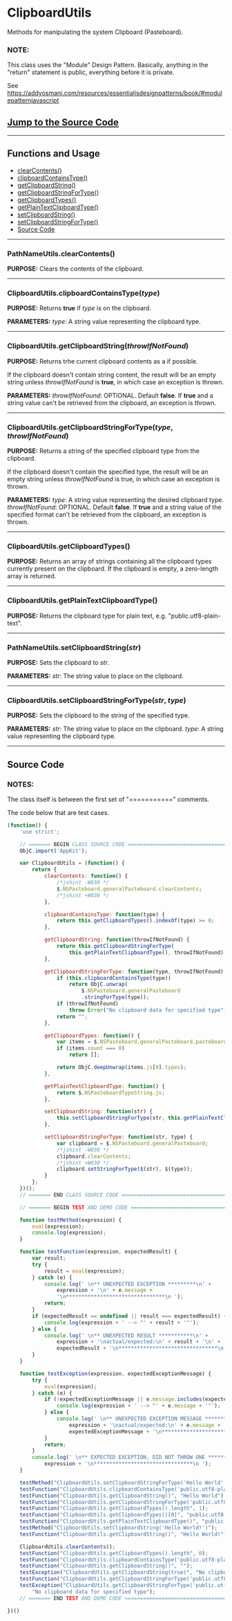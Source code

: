# ClipboardUtils
Methods for manipulating the system Clipboard (Pasteboard).
### NOTE: ###
This class uses the "Module" Design Pattern. Basically, anything in the "return" statement is public, everything before it is private.

See https://addyosmani.com/resources/essentialjsdesignpatterns/book/#modulepatternjavascript

## [Jump to the Source Code](#source)

---

## Functions and Usage
* [clearContents()](#clearContents)
* [clipboardContainsType()](#clipboardContainsType)
* [getClipboardString()](#getClipboardString)
* [getClipboardStringForType()](#getClipboardStringForType)
* [getClipboardTypes()](#getClipboardTypes)
* [getPlainTextClipboardType()](#getPlainTextClipboardType)
* [setClipboardString()](#setClipboardString)
* [setClipboardStringForType()](#setClipboardStringForType)
* [Source Code](#source)

---

### <a name="clearContents"></a>PathNameUtils.clearContents()
**PURPOSE:**
Clears the contents of the clipboard.

---

### <a name="clipboardContainsType"></a>ClipboardUtils.clipboardContainsType(_type_)
**PURPOSE:**
Returns **true** if _type_ is on the clipboard.

**PARAMETERS:**
_type_: A string value representing the clipboard type.

---

### <a name="getClipboardString"></a>ClipboardUtils.getClipboardString(_throwIfNotFound_)
**PURPOSE:**
Returns trhe current clipboard contents as a if possible.

If the clipboard doesn't contain string content, the result will be an empty string unless _throwIfNotFound_ is **true**, in which case an exception is thrown.

**PARAMETERS:**
_throwIfNotFound_: OPTIONAL. Default **false**. If **true** and a string value can't be retrieved from the clipboard, an exception is thrown.

---

### <a name="getClipboardStringForType"></a>ClipboardUtils.getClipboardStringForType(_type_, _throwIfNotFound_)
**PURPOSE:**
Returns a string of the specified clipboard type from the clipboard.

If the clipboard doesn't contain the specified type, the result will be an empty string unless _throwIfNotFound_ is true, in which case an exception is thrown.

**PARAMETERS:**
_type_: A string value representing the desired clipboard type.
_throwIfNotFound_: OPTIONAL. Default **false**. If **true** and a string value of the specified format can't be retrieved from the clipboard, an exception is thrown.

---

### <a name="getClipboardTypes"></a>ClipboardUtils.getClipboardTypes()
**PURPOSE:**
Returns an array of strings containing all the clipboard types currently present on the clipboard. If the clipboard is empty, a zero-length array is returned.

---

### <a name="getPlainTextClipboardType"></a>ClipboardUtils.getPlainTextClipboardType()
**PURPOSE:**
Returns the clipboard type for plain text, e.g. "public.utf8-plain-text".

---

### <a name="setClipboardString"></a>PathNameUtils.setClipboardString(_str_)
**PURPOSE:**
Sets the clipboard to _str_.

**PARAMETERS:**
_str_: The string value to place on the clipboard.

---

### <a name="setClipboardStringForType"></a>ClipboardUtils.setClipboardStringForType(_str_, _type_)
**PURPOSE:**
Sets the clipboard to the string of the specified type.

**PARAMETERS:**
_str_: The string value to place on the clipboard.
_type_: A string value representing the clipboard type.

---

## <a name="source"></a>Source Code

### NOTES:
The class itself is between the first set of "===========" comments.

The code below that are test cases.

```js
(function() {
	'use strict';

	// ======= BEGIN CLASS SOURCE CODE =========================================
	ObjC.import('AppKit');

	var ClipboardUtils = (function() {
		return {
			clearContents: function() {
				/*jshint -W030 */
				$.NSPasteboard.generalPasteboard.clearContents;
				/*jshint +W030 */
			},

			clipboardContainsType: function(type) {
				return this.getClipboardTypes().indexOf(type) >= 0;
			},

			getClipboardString: function(throwIfNotFound) {
				return this.getClipboardStringForType(
					this.getPlainTextClipboardType(), throwIfNotFound);
			},

			getClipboardStringForType: function(type, throwIfNotFound) {
				if (this.clipboardContainsType(type))
					return ObjC.unwrap(
						$.NSPasteboard.generalPasteboard
						.stringForType(type));
				if (throwIfNotFound)
					throw Error("No clipboard data for specified type");
				return "";
			},

			getClipboardTypes: function() {
				var items = $.NSPasteboard.generalPasteboard.pasteboardItems;
				if (items.count === 0)
					return [];

				return ObjC.deepUnwrap(items.js[0].types);
			},

			getPlainTextClipboardType: function() {
				return $.NSPasteboardTypeString.js;
			},

			setClipboardString: function(str) {
				this.setClipboardStringForType(str, this.getPlainTextClipboardType());
			},

			setClipboardStringForType: function(str, type) {
				var clipboard = $.NSPasteboard.generalPasteboard;
				/*jshint -W030 */
				clipboard.clearContents;
				/*jshint +W030 */
				clipboard.setStringForType($(str), $(type));
			}
		};
	})();
	// ======= END CLASS SOURCE CODE ===========================================

	// ======= BEGIN TEST AND DEMO CODE ========================================

	function testMethod(expression) {
		eval(expression);
		console.log(expression);
	}

	function testFunction(expression, expectedResult) {
		var result;
		try {
			result = eval(expression);
		} catch (e) {
			console.log(' \n** UNEXPECTED EXCEPTION *********\n' +
				expression + '\n' + e.message +
				'\n********************************\n ');
			return;
		}
		if (expectedResult == undefined || result === expectedResult) {
			console.log(expression + ' --> "' + result + '"');
		} else {
			console.log(' \n** UNEXPECTED RESULT ***********\n' +
				expression + '\nactual/expected:\n' + result + '\n' +
				expectedResult + '\n********************************\n ');
		}
	}

	function testException(expression, expectedExceptionMessage) {
		try {
			eval(expression);
		} catch (e) {
			if (!expectedExceptionMessage || e.message.includes(expectedExceptionMessage)) {
				console.log(expression + ' --> "' + e.message + '"');
			} else {
				console.log(' \n** UNEXPECTED EXCEPTION MESSAGE ***********\n' +
					expression + '\nactual/expected:\n' + e.message + '\n' +
					expectedExceptionMessage + '\n********************************\n ');
			}
			return;
		}
		console.log(' \n** EXPECTED EXCEPTION, DID NOT THROW ONE ***********\n' +
			expression + '\n********************************\n ');
	}

	testMethod("ClipboardUtils.setClipboardStringForType('Hello World', 'public.utf8-plain-text')");
	testFunction("ClipboardUtils.clipboardContainsType('public.utf8-plain-text')", true);
	testFunction("ClipboardUtils.getClipboardString()", "Hello World");
	testFunction("ClipboardUtils.getClipboardStringForType('public.utf8-plain-text')", "Hello World");
	testFunction("ClipboardUtils.getClipboardTypes().length", 1);
	testFunction("ClipboardUtils.getClipboardTypes()[0]", "public.utf8-plain-text");
	testFunction("ClipboardUtils.getPlainTextClipboardType()", "public.utf8-plain-text");
	testMethod("ClipboardUtils.setClipboardString('Hello World!')");
	testFunction("ClipboardUtils.getClipboardString()", "Hello World!");

	ClipboardUtils.clearContents();
	testFunction("ClipboardUtils.getClipboardTypes().length", 0);
	testFunction("ClipboardUtils.clipboardContainsType('public.utf8-plain-text')", false);
	testFunction("ClipboardUtils.getClipboardString()", "");
	testException("ClipboardUtils.getClipboardString(true)", "No clipboard data for specified type");
	testFunction("ClipboardUtils.getClipboardStringForType('public.utf8-plain-text')", "");
	testException("ClipboardUtils.getClipboardStringForType('public.utf8-plain-text', true)",
		"No clipboard data for specified type");
	// ======= END TEST AND DEMO CODE ==========================================

})()
```